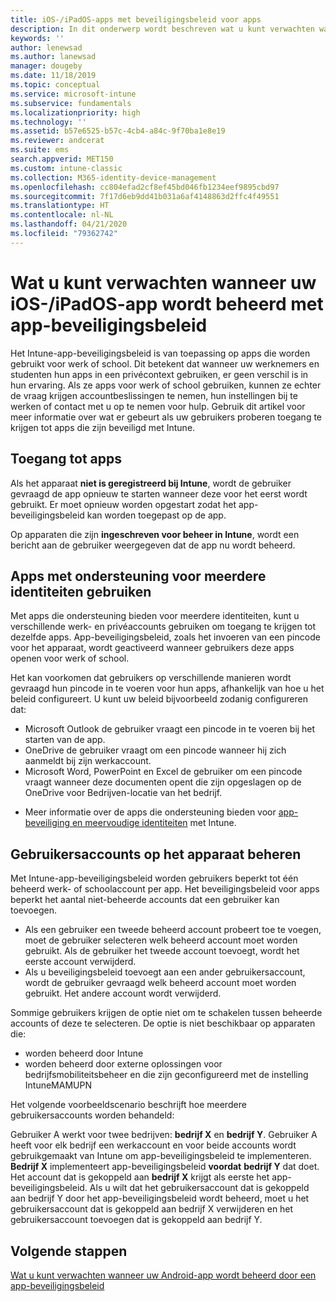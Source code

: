 ```yaml
---
title: iOS-/iPadOS-apps met beveiligingsbeleid voor apps
description: In dit onderwerp wordt beschreven wat u kunt verwachten wanneer uw iOS-/iPadOS-app wordt beheerd door een app-beveiligingsbeleid.
keywords: ''
author: lenewsad
ms.author: lanewsad
manager: dougeby
ms.date: 11/18/2019
ms.topic: conceptual
ms.service: microsoft-intune
ms.subservice: fundamentals
ms.localizationpriority: high
ms.technology: ''
ms.assetid: b57e6525-b57c-4cb4-a84c-9f70ba1e8e19
ms.reviewer: andcerat
ms.suite: ems
search.appverid: MET150
ms.custom: intune-classic
ms.collection: M365-identity-device-management
ms.openlocfilehash: cc804efad2cf8ef45bd046fb1234eef9895cbd97
ms.sourcegitcommit: 7f17d6eb9dd41b031a6af4148863d2ffc4f49551
ms.translationtype: HT
ms.contentlocale: nl-NL
ms.lasthandoff: 04/21/2020
ms.locfileid: "79362742"
---
```

# <a name="what-to-expect-when-your-iosipados-app-is-managed-by-app-protection-policies"></a>Wat u kunt verwachten wanneer uw iOS-/iPadOS-app wordt beheerd met app-beveiligingsbeleid

Het Intune-app-beveiligingsbeleid is van toepassing op apps die worden gebruikt voor werk of school. Dit betekent dat wanneer uw werknemers en studenten hun apps in een privécontext gebruiken, er geen verschil is in hun ervaring. Als ze apps voor werk of school gebruiken, kunnen ze echter de vraag krijgen accountbeslissingen te nemen, hun instellingen bij te werken of contact met u op te nemen voor hulp. Gebruik dit artikel voor meer informatie over wat er gebeurt als uw gebruikers proberen toegang te krijgen tot apps die zijn beveiligd met Intune.  

## <a name="access-apps"></a>Toegang tot apps

Als het apparaat **niet is geregistreerd bij Intune**, wordt de gebruiker gevraagd de app opnieuw te starten wanneer deze voor het eerst wordt gebruikt. Er moet opnieuw worden opgestart zodat het app-beveiligingsbeleid kan worden toegepast op de app.

<!--- The following screenshot from the Skype app illustrates this restart request: --->

<!---  ![Screenshot of the iOS/iPadOS device showing PIN prompt](./media/end-user-mam-apps-ios/iOS_AppPINPrompt.png) --->

Op apparaten die zijn **ingeschreven voor beheer in Intune**, wordt een bericht aan de gebruiker weergegeven dat de app nu wordt beheerd.

## <a name="use-apps-with-multi-identity-support"></a>Apps met ondersteuning voor meerdere identiteiten gebruiken

Met apps die ondersteuning bieden voor meerdere identiteiten, kunt u verschillende werk- en privéaccounts gebruiken om toegang te krijgen tot dezelfde apps. App-beveiligingsbeleid, zoals het invoeren van een pincode voor het apparaat, wordt geactiveerd wanneer gebruikers deze apps openen voor werk of school.   

Het kan voorkomen dat gebruikers op verschillende manieren wordt gevraagd hun pincode in te voeren voor hun apps, afhankelijk van hoe u het beleid configureert.  U kunt uw beleid bijvoorbeeld zodanig configureren dat:       
* Microsoft Outlook de gebruiker vraagt een pincode in te voeren bij het starten van de app. 
* OneDrive de gebruiker vraagt om een pincode wanneer hij zich aanmeldt bij zijn werkaccount.  
* Microsoft Word, PowerPoint en Excel de gebruiker om een pincode vraagt wanneer deze documenten opent die zijn opgeslagen op de OneDrive voor Bedrijven-locatie van het bedrijf.  

- Meer informatie over de apps die ondersteuning bieden voor [app-beveiliging en meervoudige identiteiten](https://www.microsoft.com/cloud-platform/microsoft-intune-apps) met Intune.  

## <a name="manage-user-accounts-on-the-device"></a>Gebruikersaccounts op het apparaat beheren  

Met Intune-app-beveiligingsbeleid worden gebruikers beperkt tot één beheerd werk- of schoolaccount per app. Het beveiligingsbeleid voor apps beperkt het aantal niet-beheerde accounts dat een gebruiker kan toevoegen.   

- Als een gebruiker een tweede beheerd account probeert toe te voegen, moet de gebruiker selecteren welk beheerd account moet worden gebruikt. Als de gebruiker het tweede account toevoegt, wordt het eerste account verwijderd.
- Als u beveiligingsbeleid toevoegt aan een ander gebruikersaccount, wordt de gebruiker gevraagd welk beheerd account moet worden gebruikt. Het andere account wordt verwijderd. 

Sommige gebruikers krijgen de optie niet om te schakelen tussen beheerde accounts of deze te selecteren. De optie is niet beschikbaar op apparaten die:
* worden beheerd door Intune  
* worden beheerd door externe oplossingen voor bedrijfsmobiliteitsbeheer en die zijn geconfigureerd met de instelling IntuneMAMUPN 

Het volgende voorbeeldscenario beschrijft hoe meerdere gebruikersaccounts worden behandeld:  

Gebruiker A werkt voor twee bedrijven: **bedrijf X** en **bedrijf Y**. Gebruiker A heeft voor elk bedrijf een werkaccount en voor beide accounts wordt gebruikgemaakt van Intune om app-beveiligingsbeleid te implementeren. **Bedrijf X** implementeert app-beveiligingsbeleid **voordat** **bedrijf Y** dat doet. Het account dat is gekoppeld aan **bedrijf X** krijgt als eerste het app-beveiligingsbeleid. Als u wilt dat het gebruikersaccount dat is gekoppeld aan bedrijf Y door het app-beveiligingsbeleid wordt beheerd, moet u het gebruikersaccount dat is gekoppeld aan bedrijf X verwijderen en het gebruikersaccount toevoegen dat is gekoppeld aan bedrijf Y.  

## <a name="next-steps"></a>Volgende stappen

[Wat u kunt verwachten wanneer uw Android-app wordt beheerd door een app-beveiligingsbeleid](end-user-mam-apps-android.md)
